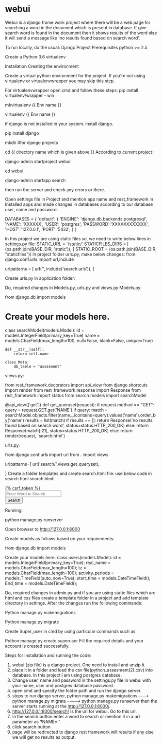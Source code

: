 # webui


Webui is a django frame work project where there will be a web page for searching a word in the document which is present in database. If give search word is found in the document then it shows results of the word else it will send a message like 'no results found based on search word'.

To run locally, do the usual:
Django Project Prerequisites python >= 2.5

Create a Python 3.6 virtualenv


Installation Creating the environment

Create a virtual python environment for the project. If you're not using virtualenv or virtualenvwrapper you may skip this step.

For virtualenvwrapper
open cmd and follow these steps:
pip install virtualenv/wrapper - win

mkvirtualenv {{ Env name }}

virtualenv {{ Env name }}

if django is not installed in your system. install django.

pip install django

mkdir <some name>  #for django projects

cd {{ directory name which is given above }}
 According to current project :
 
 django-admin startproject webui
 
cd webui

django-admin startapp search

then run the server and check any errors or there. 

Open settings file in Project and mention app name and rest_framework in Installed apps and made changes in databases according to our database user, name and password.

DATABASES = {
    'default': {
        'ENGINE': 'django.db.backends.postgresql',
        'NAME': 'XXXXXX',
        'USER': 'postgres',
        'PASSWORD':'XXXXXXXXXXXX',
        'HOST':'127.0.0.1',
        'PORT':'5432',
    }
}

In this project we are using static files so, we need to write below lines in settings.py file:
  STATIC_URL = '/static/'
STATICFILES_DIRS = [
    (os.path.join(BASE_DIR, 'static')),
]
STATIC_ROOT = (os.path.join(BASE_DIR, "staticfiles"))
In project folder urls.py, make below changes:
from django.conf.urls import url,include

  urlpatterns = [
    url('', include('search.urls')),
]

Create urls.py in application folder:

Do, required changes in Models.py, urls.py and views.py
Models.py:

from django.db import models

# Create your models here.
class searchModel(models.Model):
    id = models.IntegerField(primary_key=True)
    name = models.CharField(max_length=100, null=False, blank=False, unique=True)

    def __str__(self):
        return self.name

    class Meta:
        db_table = "assesment"

views.py:

from rest_framework.decorators import api_view
from django.shortcuts import render
from rest_framework.response import Response
from rest_framework import status
from search.models import searchModel


@api_view(['get'])
def get_queryset(request):
    if request.method == "GET":
        query = request.GET.get('NAME')
        if query:
            match = searchModel.objects.filter(name__icontains=query).values('name').order_by('name')
            results = list(match)
            if results == []:
                return Response('no results found based on search word', status=status.HTTP_200_OK)
            else:
                return Response(match[:21], status=status.HTTP_200_OK)
        else:
            return render(request, 'search.html')

urls.py:

from django.conf.urls import url
from . import views

urlpatterns=[
    url('search/',views.get_queryset),

]
 Create a folder templates and create search.html file:
 use below code in search.html
  search.html:
  
<form method="GET" action="get_queryset">
        {% csrf_token %}
        <div class="form- group">
            <div class="col- lg-5">
                <input type=" text" name="NAME" class=" form-control" placeholder="Enter Word to Search">
            </div>
            <label class="col- lg-2">
                <button type=" submit" class="btn btn- primary"> Search </button>
            </label>
        </div>

</form>


Running:

python manage.py runserver

Open browser to http://127.0.0.1:8000

Create models as follows based on your requirements:

from django.db import models

Create your models here.
class users(models.Model): id = models.IntegerField(primary_key=True); real_name = models.CharField(max_length=100); tz = models.CharField(max_length=100); activity_periods = models.TimeField(auto_now=True); start_time = models.DateTimeField(); End_time = models.DateTimeField();

Do, required changes in admin.py and if you are using static files which are html and css files create a template folder in a project and add template directory in settings. After the changes run the following commands:

Python manage.py makemigrations

Python manage.py migrate

Create Super_user in cmd by using particular commands such as

Python manage.py create superuser Fill the required details and your account is created successfully.



Steps for installation and running the code:
1) webui (zip file)  is a django project. One need to install and unzip it.
2) place it in a folder and load the csv file(python_assesment(2).csv) into database. In this project i am using postgres database. 
3) Change user, name and password in the settings.py file in webui with your name, user and postgres database password.
4) open cmd and specify the folder path and run the django server.
5) steps to run django server, python manage.py makemigrations---> python manage.py migrate ----> python manage.py runserver then the server starts running at the http://127.0.0.1:8000/.
6) http://127.0.0.1:8000/search/ is the url for webui. Go to this url.
7) In the search button enter a word to search or mention it in a url parameter as ?NAME='<some word>'
8) click search button
9) page will be redirected to django rest framework will results if any else we will get no results as output.
